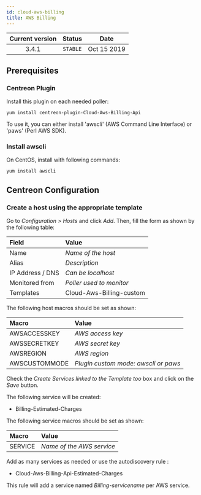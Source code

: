 ```yaml
---
id: cloud-aws-billing
title: AWS Billing
---
```


| Current version | Status | Date |
| :-: | :-: | :-: |
| 3.4.1 | `STABLE` | Oct 15 2019 |

## Prerequisites

### Centreon Plugin

Install this plugin on each needed poller:

``` shell
yum install centreon-plugin-Cloud-Aws-Billing-Api
```

To use it, you can either install 'awscli' (AWS Command Line Interface) or 'paws' (Perl AWS SDK).

### Install awscli

On CentOS, install with following commands:

``` shell
yum install awscli
```

## Centreon Configuration

### Create a host using the appropriate template

Go to *Configuration \> Hosts* and click *Add*. Then, fill the form as shown by the following table:

| Field            | Value                    |
| :--------------- | :----------------------- |
| Name             | *Name of the host*       |
| Alias            | *Description*            |
| IP Address / DNS | *Can be localhost*       |
| Monitored from   | *Poller used to monitor* |
| Templates        | Cloud-Aws-Billing-custom |

The following host macros should be set as shown:

| Macro         | Value                                |
| :------------ | :----------------------------------- |
| AWSACCESSKEY  | *AWS access key*                     |
| AWSSECRETKEY  | *AWS secret key*                     |
| AWSREGION     | *AWS region*                         |
| AWSCUSTOMMODE | *Plugin custom mode: awscli or paws* |

Check the *Create Services linked to the Template too* box and click on the *Save* button.

The following service will be created:

  - Billing-Estimated-Charges

The following service macros should be set as shown:

| Macro   | Value                     |
| :------ | :------------------------ |
| SERVICE | *Name of the AWS service* |

Add as many services as needed or use the autodiscovery rule :

  - Cloud-Aws-Billing-Api-Estimated-Charges

This rule will add a service named *Billing-$servicename$* per AWS service.

